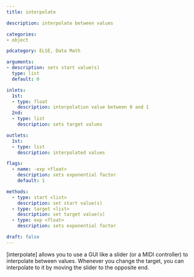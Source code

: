 ```yaml
---
title: interpolate

description: interpolate between values

categories:
- object

pdcategory: ELSE, Data Math

arguments:
- description: sets start value(s)
  type: list
  default: 0

inlets:
  1st:
  - type: float
    description: interpolation value between 0 and 1
  2nd:
  - type: list
    description: sets target values

outlets:
  1st:
  - type: list
    description: interpolated values

flags:
  - name: -exp <float>
    description: sets exponential factor
    default: 1

methods:
  - type: start <list>
    description: set start value(s)
  - type: target <list>
    description: set target value(s)
  - type: exp <float>
    description: sets exponential factor

draft: false
---
```


[interpolate] allows you to use a GUI like a slider (or a MIDI controller) to interpolate between values. Whenever you change the target, you can interpolate to it by moving the slider to the opposite end.

